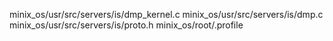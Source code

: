 minix_os/usr/src/servers/is/dmp_kernel.c
minix_os/usr/src/servers/is/dmp.c
minix_os/usr/src/servers/is/proto.h
minix_os/root/.profile